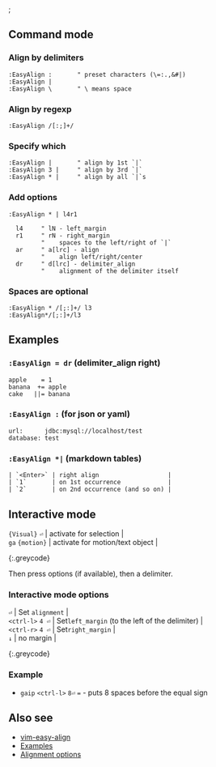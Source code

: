 ;

Command mode
------------

### Align by delimiters

    :EasyAlign :       " preset characters (\=:.,&#|)
    :EasyAlign |
    :EasyAlign \       " \ means space

### Align by regexp

    :EasyAlign /[:;]+/

### Specify which

    :EasyAlign |       " align by 1st `|`
    :EasyAlign 3 |     " align by 3rd `|`
    :EasyAlign * |     " align by all `|`s

### Add options

    :EasyAlign * | l4r1

      l4     " lN - left_margin
      r1     " rN - right_margin
             "    spaces to the left/right of `|`
      ar     " a[lrc] - align
             "    align left/right/center
      dr     " d[lrc] - delimiter_align
             "    alignment of the delimiter itself

### Spaces are optional

    :EasyAlign * /[;:]+/ l3
    :EasyAlign*/[;:]+/l3

Examples
--------

### `:EasyAlign = dr` (delimiter\_align right)

    apple    = 1
    banana  += apple
    cake   ||= banana

### `:EasyAlign :` (for json or yaml)

    url:      jdbc:mysql://localhost/test
    database: test

### `:EasyAlign *|` (markdown tables)

    | `<Enter>` | right align                   |
    | `1`       | on 1st occurrence             |
    | `2`       | on 2nd occurrence (and so on) |

Interactive mode
----------------

`{Visual}` `⏎` | activate for selection |  
`ga` `{motion}` | activate for motion/text object |

{:.greycode}

Then press options (if available), then a delimiter.

### Interactive mode options

`⏎` | Set `alignment` |  
`<ctrl-l>` `4 ⏎` | Set`left_margin` (to the left of the delimiter) |  
`<ctrl-r>` `4 ⏎` | Set`right_margin` |  
`↓` | no margin |

{:.greycode}

### Example

-   `gaip` `<ctrl-l>` `8⏎` `=` - puts 8 spaces before the equal sign

Also see
--------

-   [vim-easy-align](https://github.com/junegunn/vim-easy-align)
-   [Examples](https://github.com/junegunn/vim-easy-align#examples)
-   [Alignment options](https://github.com/junegunn/vim-easy-align#alignment-options)
